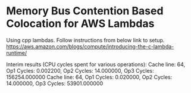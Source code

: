 Memory Bus Contention Based Colocation for AWS Lambdas
======================================================

Using cpp lambdas. Follow instructions from below link to setup.
    https://aws.amazon.com/blogs/compute/introducing-the-c-lambda-runtime/


Interim results (CPU cycles spent for various operations):
Cache line: 64, Op1 Cycles: 0.002200, Op2 Cycles: 14.000000, Op3 Cycles: 156254.000000
Cache line: 64, Op1 Cycles: 0.020000, Op2 Cycles: 14.000000, Op3 Cycles: 53901.000000


